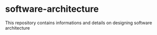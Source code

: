 # software-architecture
This repository contains informations and details on designing software architecture
